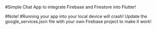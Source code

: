 #Simple Chat App to integrate Firebase and Firestore into Flutter!

#Note!
#Running your app into your local device will crash! Update the google_services.json file with your own Firebase project to make it work!
